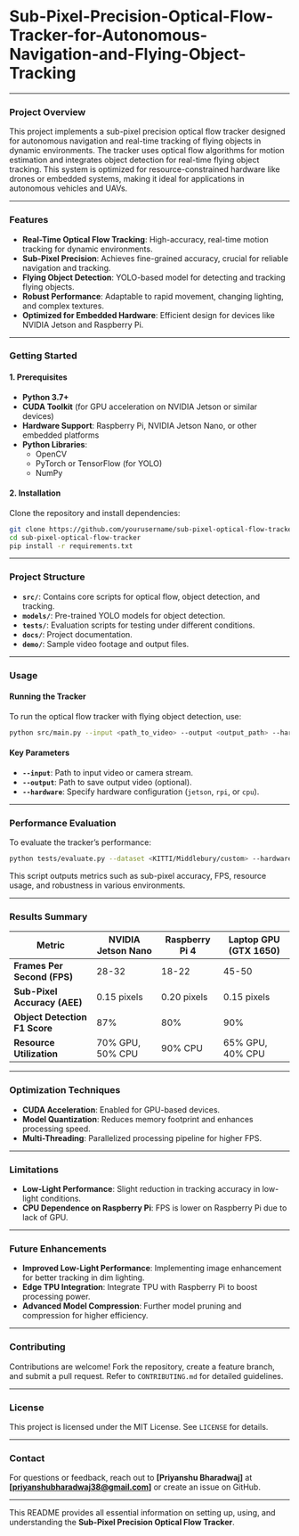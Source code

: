 # Sub-Pixel-Precision-Optical-Flow-Tracker-for-Autonomous-Navigation-and-Flying-Object-Tracking

---

### **Project Overview**

This project implements a sub-pixel precision optical flow tracker designed for autonomous navigation and real-time tracking of flying objects in dynamic environments. The tracker uses optical flow algorithms for motion estimation and integrates object detection for real-time flying object tracking. This system is optimized for resource-constrained hardware like drones or embedded systems, making it ideal for applications in autonomous vehicles and UAVs.

---

### **Features**
- **Real-Time Optical Flow Tracking**: High-accuracy, real-time motion tracking for dynamic environments.
- **Sub-Pixel Precision**: Achieves fine-grained accuracy, crucial for reliable navigation and tracking.
- **Flying Object Detection**: YOLO-based model for detecting and tracking flying objects.
- **Robust Performance**: Adaptable to rapid movement, changing lighting, and complex textures.
- **Optimized for Embedded Hardware**: Efficient design for devices like NVIDIA Jetson and Raspberry Pi.

---

### **Getting Started**

#### **1. Prerequisites**
- **Python 3.7+**
- **CUDA Toolkit** (for GPU acceleration on NVIDIA Jetson or similar devices)
- **Hardware Support**: Raspberry Pi, NVIDIA Jetson Nano, or other embedded platforms
- **Python Libraries**:
  - OpenCV
  - PyTorch or TensorFlow (for YOLO)
  - NumPy

#### **2. Installation**
Clone the repository and install dependencies:
```bash
git clone https://github.com/yourusername/sub-pixel-optical-flow-tracker.git
cd sub-pixel-optical-flow-tracker
pip install -r requirements.txt
```

---

### **Project Structure**

- **`src/`**: Contains core scripts for optical flow, object detection, and tracking.
- **`models/`**: Pre-trained YOLO models for object detection.
- **`tests/`**: Evaluation scripts for testing under different conditions.
- **`docs/`**: Project documentation.
- **`demo/`**: Sample video footage and output files.

---

### **Usage**

#### **Running the Tracker**
To run the optical flow tracker with flying object detection, use:
```bash
python src/main.py --input <path_to_video> --output <output_path> --hardware <jetson/rpi/cpu>
```

#### **Key Parameters**
- **`--input`**: Path to input video or camera stream.
- **`--output`**: Path to save output video (optional).
- **`--hardware`**: Specify hardware configuration (`jetson`, `rpi`, or `cpu`).

---

### **Performance Evaluation**

To evaluate the tracker’s performance:
```bash
python tests/evaluate.py --dataset <KITTI/Middlebury/custom> --hardware <jetson/rpi/cpu>
```
This script outputs metrics such as sub-pixel accuracy, FPS, resource usage, and robustness in various environments.

---

### **Results Summary**

| Metric                    | NVIDIA Jetson Nano | Raspberry Pi 4 | Laptop GPU (GTX 1650) |
|---------------------------|--------------------|----------------|------------------------|
| **Frames Per Second (FPS)** | 28-32             | 18-22         | 45-50                 |
| **Sub-Pixel Accuracy (AEE)** | 0.15 pixels       | 0.20 pixels   | 0.15 pixels           |
| **Object Detection F1 Score** | 87%              | 80%           | 90%                   |
| **Resource Utilization**   | 70% GPU, 50% CPU  | 90% CPU       | 65% GPU, 40% CPU      |

---

### **Optimization Techniques**

- **CUDA Acceleration**: Enabled for GPU-based devices.
- **Model Quantization**: Reduces memory footprint and enhances processing speed.
- **Multi-Threading**: Parallelized processing pipeline for higher FPS.

---

### **Limitations**
- **Low-Light Performance**: Slight reduction in tracking accuracy in low-light conditions.
- **CPU Dependence on Raspberry Pi**: FPS is lower on Raspberry Pi due to lack of GPU.

---

### **Future Enhancements**
- **Improved Low-Light Performance**: Implementing image enhancement for better tracking in dim lighting.
- **Edge TPU Integration**: Integrate TPU with Raspberry Pi to boost processing power.
- **Advanced Model Compression**: Further model pruning and compression for higher efficiency.

---

### **Contributing**
Contributions are welcome! Fork the repository, create a feature branch, and submit a pull request. Refer to `CONTRIBUTING.md` for detailed guidelines.

---

### **License**
This project is licensed under the MIT License. See `LICENSE` for details.

---

### **Contact**
For questions or feedback, reach out to **[Priyanshu Bharadwaj]** at **[priyanshubharadwaj38@gmail.com]** or create an issue on GitHub.

---

This README provides all essential information on setting up, using, and understanding the **Sub-Pixel Precision Optical Flow Tracker**.
